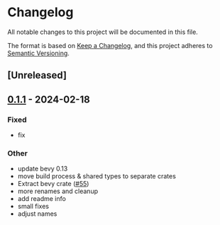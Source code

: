 # Changelog
All notable changes to this project will be documented in this file.

The format is based on [Keep a Changelog](https://keepachangelog.com/en/1.0.0/),
and this project adheres to [Semantic Versioning](https://semver.org/spec/v2.0.0.html).

## [Unreleased]

## [0.1.1](https://github.com/lee-orr/dexterous_developer/compare/bevy_dexterous_developer-v0.1.0...bevy_dexterous_developer-v0.1.1) - 2024-02-18

### Fixed
- fix

### Other
- update bevy 0.13
- move build process & shared types to separate crates
- Extract bevy crate ([#55](https://github.com/lee-orr/dexterous_developer/pull/55))
- more renames and cleanup
- add readme info
- small fixes
- adjust names
